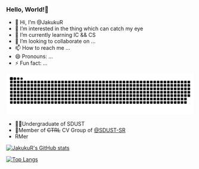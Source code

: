 

<!---
JakukuR/JakukuR is a ✨ special ✨ repository because its `README.md` (this file) appears on your GitHub profile.
You can click the Preview link to take a look at your changes.
--->
### Hello, World!👋

- 👋 Hi, I’m @JakukuR
- 👀 I’m interested in the thing which can catch my eye
- 🌱 I’m currently learning IC && CS
- 💞️ I’m looking to collaborate on ...
- 📫 How to reach me ...
- 😄 Pronouns: ...
- ⚡ Fun fact: ...

<!--
**null-qwerty/null-qwerty** is a ✨ _special_ ✨ repository because its `README.md` (this file) appears on your GitHub profile.

Here are some ideas to get you started:

- 🔭 I’m currently working on ...
- 🌱 I’m currently learning ...
- 👯 I’m looking to collaborate on ...
- 🤔 I’m looking for help with ...
- 💬 Ask me about ...
- 📫 How to reach me: ...
- 😄 Pronouns: ...
- ⚡ Fun fact: ...
-->
<picture>
  <source media="(prefers-color-scheme: dark)" srcset="https://raw.githubusercontent.com/JakukuR/JakukuR/output/github-contribution-grid-snake-dark.svg">
  <source media="(prefers-color-scheme: light)" srcset="https://raw.githubusercontent.com/JakukuR/JakukuR/output/github-contribution-grid-snake.svg">
  <img alt="github contribution grid snake animation" src="https://raw.githubusercontent.com/JakukuR/JakukuR/output/github-contribution-grid-snake.svg">
</picture>

- 👨‍🎓Undergraduate of SDUST
- 👥Member of ~~CTRL~~ CV Group of [@SDUST-SR](https://gitee.com/sand--sm-team-visual-team)
- RMer

[![JakukuR's GitHub stats](https://api-github-readme-stats.JakukuR.top/api?username=JakukuR&show_icons=true&theme=tokyonight)](https://github.com/anuraghazra/github-readme-stats)

[![Top Langs](https://api-github-readme-stats.JakukuR.top/api/top-langs/?username=JakukuR&layout=compact&hide=javascript,html,css,php,scss,typescript)](https://github.com/anuraghazra/github-readme-stats)
